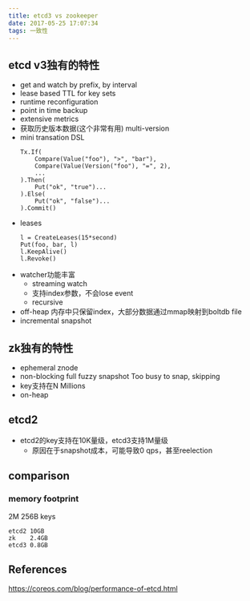 ```yaml
---
title: etcd3 vs zookeeper
date: 2017-05-25 17:07:34
tags: 一致性
---
```


## etcd v3独有的特性

- get and watch by prefix, by interval
- lease based TTL for key sets
- runtime reconfiguration
- point in time backup
- extensive metrics
- 获取历史版本数据(这个非常有用)
  multi-version
- mini transation DSL
  ```
  Tx.If(
      Compare(Value("foo"), ">", "bar"),
      Compare(Value(Version("foo"), "=", 2),
      ...
  ).Then(
      Put("ok", "true")...
  ).Else(
      Put("ok", "false")...
  ).Commit()
  ```
- leases
  ```
  l = CreateLeases(15*second)
  Put(foo, bar, l)
  l.KeepAlive()
  l.Revoke()
  ```
- watcher功能丰富
  - streaming watch
  - 支持index参数，不会lose event
  - recursive
- off-heap
  内存中只保留index，大部分数据通过mmap映射到boltdb file
- incremental snapshot

## zk独有的特性

- ephemeral znode
- non-blocking full fuzzy snapshot
  Too busy to snap, skipping
- key支持在N Millions
- on-heap

## etcd2

- etcd2的key支持在10K量级，etcd3支持1M量级
  - 原因在于snapshot成本，可能导致0 qps，甚至reelection

## comparison

### memory footprint

2M 256B keys
```
etcd2 10GB
zk    2.4GB
etcd3 0.8GB
```

## References

https://coreos.com/blog/performance-of-etcd.html
